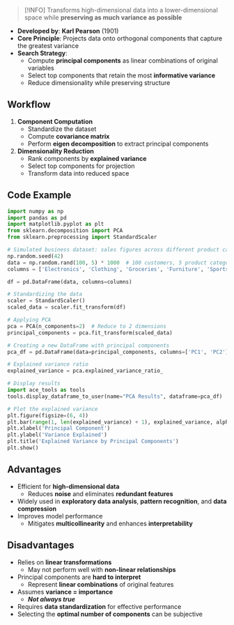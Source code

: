 > [!INFO]
> Transforms high-dimensional data into a lower-dimensional space while **preserving as much variance as possible**

- **Developed by**: **Karl Pearson** (1901)
- **Core Principle**: Projects data onto orthogonal components that capture the greatest variance
- **Search Strategy**:
	- Compute **principal components** as linear combinations of original variables
	- Select top components that retain the most **informative variance**
	- Reduce dimensionality while preserving structure

## Workflow

1. **Component Computation**
	- Standardize the dataset
	- Compute **covariance matrix**
	- Perform **eigen decomposition** to extract principal components
2. **Dimensionality Reduction**
	- Rank components by **explained variance**
	- Select top components for projection
	- Transform data into reduced space

## Code Example

```python
import numpy as np
import pandas as pd
import matplotlib.pyplot as plt
from sklearn.decomposition import PCA
from sklearn.preprocessing import StandardScaler

# Simulated business dataset: sales figures across different product categories
np.random.seed(42)
data = np.random.rand(100, 5) * 1000  # 100 customers, 5 product categories
columns = ['Electronics', 'Clothing', 'Groceries', 'Furniture', 'Sports']

df = pd.DataFrame(data, columns=columns)

# Standardizing the data
scaler = StandardScaler()
scaled_data = scaler.fit_transform(df)

# Applying PCA
pca = PCA(n_components=2)  # Reduce to 2 dimensions
principal_components = pca.fit_transform(scaled_data)

# Creating a new DataFrame with principal components
pca_df = pd.DataFrame(data=principal_components, columns=['PC1', 'PC2'])

# Explained variance ratio
explained_variance = pca.explained_variance_ratio_

# Display results
import ace_tools as tools
tools.display_dataframe_to_user(name="PCA Results", dataframe=pca_df)

# Plot the explained variance
plt.figure(figsize=(6, 4))
plt.bar(range(1, len(explained_variance) + 1), explained_variance, alpha=0.7)
plt.xlabel('Principal Component')
plt.ylabel('Variance Explained')
plt.title('Explained Variance by Principal Components')
plt.show()
```

## Advantages

- Efficient for **high-dimensional data**
	- Reduces **noise** and eliminates **redundant features**
- Widely used in **exploratory data analysis**, **pattern recognition**, and **data compression**
- Improves model performance
	- Mitigates **multicollinearity** and enhances **interpretability**

## Disadvantages

- Relies on **linear transformations**
	- May not perform well with **non-linear relationships**
- Principal components are **hard to interpret**
	- Represent **linear combinations** of original features
- Assumes **variance = importance**
	- _**Not always true**_
- Requires **data standardization** for effective performance
- Selecting the **optimal number of components** can be subjective